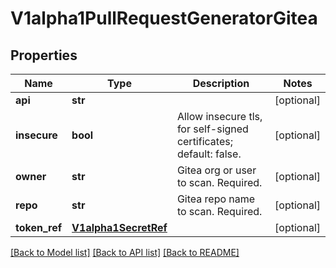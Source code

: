 # V1alpha1PullRequestGeneratorGitea

## Properties
Name | Type | Description | Notes
------------ | ------------- | ------------- | -------------
**api** | **str** |  | [optional] 
**insecure** | **bool** | Allow insecure tls, for self-signed certificates; default: false. | [optional] 
**owner** | **str** | Gitea org or user to scan. Required. | [optional] 
**repo** | **str** | Gitea repo name to scan. Required. | [optional] 
**token_ref** | [**V1alpha1SecretRef**](V1alpha1SecretRef.md) |  | [optional] 

[[Back to Model list]](../README.md#documentation-for-models) [[Back to API list]](../README.md#documentation-for-api-endpoints) [[Back to README]](../README.md)

